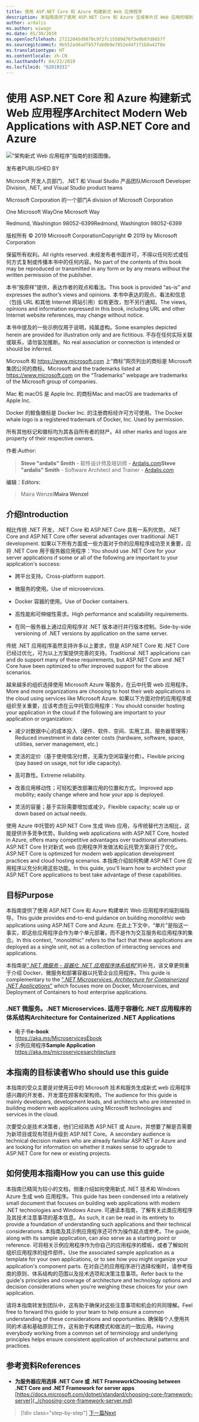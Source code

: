 ```yaml
---
title: 使用 ASP.NET Core 和 Azure 构建新式 Web 应用程序
description: 本指南提供了使用 ASP.NET Core 和 Azure 生成单片式 Web 应用的端到端指导。
author: ardalis
ms.author: wiwagn
ms.date: 01/30/2019
ms.openlocfilehash: 27212045d9870c9f2fc15509d76f3e9b07d8657f
ms.sourcegitcommit: 9b552addadfb57fab0b9e7852ed4f1f1b8a42f8e
ms.translationtype: HT
ms.contentlocale: zh-CN
ms.lasthandoff: 04/23/2019
ms.locfileid: "62019331"
---
```

# <a name="architect-modern-web-applications-with-aspnet-core-and-azure"></a><span data-ttu-id="b8ec9-103">使用 ASP.NET Core 和 Azure 构建新式 Web 应用程序</span><span class="sxs-lookup"><span data-stu-id="b8ec9-103">Architect Modern Web Applications with ASP.NET Core and Azure</span></span>

![“架构新式 Web 应用程序”指南的封面图像。](./media/index/web-application-guide-cover-image.png)

<span data-ttu-id="b8ec9-105">发布者</span><span class="sxs-lookup"><span data-stu-id="b8ec9-105">PUBLISHED BY</span></span>

<span data-ttu-id="b8ec9-106">Microsoft 开发人员部门、.NET 和 Visual Studio 产品团队</span><span class="sxs-lookup"><span data-stu-id="b8ec9-106">Microsoft Developer Division, .NET, and Visual Studio product teams</span></span>

<span data-ttu-id="b8ec9-107">Microsoft Corporation 的一个部门</span><span class="sxs-lookup"><span data-stu-id="b8ec9-107">A division of Microsoft Corporation</span></span>

<span data-ttu-id="b8ec9-108">One Microsoft Way</span><span class="sxs-lookup"><span data-stu-id="b8ec9-108">One Microsoft Way</span></span>

<span data-ttu-id="b8ec9-109">Redmond, Washington 98052-6399</span><span class="sxs-lookup"><span data-stu-id="b8ec9-109">Redmond, Washington 98052-6399</span></span>

<span data-ttu-id="b8ec9-110">版权所有 © 2019 Microsoft Corporation</span><span class="sxs-lookup"><span data-stu-id="b8ec9-110">Copyright © 2019 by Microsoft Corporation</span></span>

<span data-ttu-id="b8ec9-111">保留所有权利。</span><span class="sxs-lookup"><span data-stu-id="b8ec9-111">All rights reserved.</span></span> <span data-ttu-id="b8ec9-112">未经发布者书面许可，不得以任何形式或任何方式复制或传播本书中的任何内容。</span><span class="sxs-lookup"><span data-stu-id="b8ec9-112">No part of the contents of this book may be reproduced or transmitted in any form or by any means without the written permission of the publisher.</span></span>

<span data-ttu-id="b8ec9-113">本书“按原样”提供，表达作者的观点和看法。</span><span class="sxs-lookup"><span data-stu-id="b8ec9-113">This book is provided “as-is” and expresses the author’s views and opinions.</span></span> <span data-ttu-id="b8ec9-114">本书中表达的观点、看法和信息（包括 URL 和其他 Internet 网站引用）如有更改，恕不另行通知。</span><span class="sxs-lookup"><span data-stu-id="b8ec9-114">The views, opinions and information expressed in this book, including URL and other Internet website references, may change without notice.</span></span>

<span data-ttu-id="b8ec9-115">本书中提及的一些示例仅用于说明，纯属虚构。</span><span class="sxs-lookup"><span data-stu-id="b8ec9-115">Some examples depicted herein are provided for illustration only and are fictitious.</span></span> <span data-ttu-id="b8ec9-116">不存在任何实际关联或联系，请勿妄加推断。</span><span class="sxs-lookup"><span data-stu-id="b8ec9-116">No real association or connection is intended or should be inferred.</span></span>

<span data-ttu-id="b8ec9-117">Microsoft 和 https://www.microsoft.com 上“商标”网页列出的商标是 Microsoft 集团公司的商标。</span><span class="sxs-lookup"><span data-stu-id="b8ec9-117">Microsoft and the trademarks listed at https://www.microsoft.com on the “Trademarks” webpage are trademarks of the Microsoft group of companies.</span></span>

<span data-ttu-id="b8ec9-118">Mac 和 macOS 是 Apple Inc. 的商标</span><span class="sxs-lookup"><span data-stu-id="b8ec9-118">Mac and macOS are trademarks of Apple Inc.</span></span>

<span data-ttu-id="b8ec9-119">Docker 的鲸鱼徽标是 Docker Inc. 的注册商标经许可方可使用。</span><span class="sxs-lookup"><span data-stu-id="b8ec9-119">The Docker whale logo is a registered trademark of Docker, Inc. Used by permission.</span></span>

<span data-ttu-id="b8ec9-120">所有其他标记和徽标均为其各自所有者的财产。</span><span class="sxs-lookup"><span data-stu-id="b8ec9-120">All other marks and logos are property of their respective owners.</span></span>

<span data-ttu-id="b8ec9-121">作者:</span><span class="sxs-lookup"><span data-stu-id="b8ec9-121">Author:</span></span>

> <span data-ttu-id="b8ec9-122">**Steve "ardalis" Smith** - 软件设计师及培训师 - [Ardalis.com](https://ardalis.com)</span><span class="sxs-lookup"><span data-stu-id="b8ec9-122">**Steve "ardalis" Smith** - Software Architect and Trainer - [Ardalis.com](https://ardalis.com)</span></span>

<span data-ttu-id="b8ec9-123">编辑：</span><span class="sxs-lookup"><span data-stu-id="b8ec9-123">Editors:</span></span>

> <span data-ttu-id="b8ec9-124">Maira Wenzel</span><span class="sxs-lookup"><span data-stu-id="b8ec9-124">**Maira Wenzel**</span></span>

## <a name="introduction"></a><span data-ttu-id="b8ec9-125">介绍</span><span class="sxs-lookup"><span data-stu-id="b8ec9-125">Introduction</span></span>

<span data-ttu-id="b8ec9-126">相比传统 .NET 开发，.NET Core 和 ASP.NET Core 具有一系列优势。</span><span class="sxs-lookup"><span data-stu-id="b8ec9-126">.NET Core and ASP.NET Core offer several advantages over traditional .NET development.</span></span> <span data-ttu-id="b8ec9-127">如果以下所有方面或一些方面对于你的应用程序成功至关重要，应将 .NET Core 用于服务器应用程序：</span><span class="sxs-lookup"><span data-stu-id="b8ec9-127">You should use .NET Core for your server applications if some or all of the following are important to your application's success:</span></span>

- <span data-ttu-id="b8ec9-128">跨平台支持。</span><span class="sxs-lookup"><span data-stu-id="b8ec9-128">Cross-platform support.</span></span>

- <span data-ttu-id="b8ec9-129">微服务的使用。</span><span class="sxs-lookup"><span data-stu-id="b8ec9-129">Use of microservices.</span></span>

- <span data-ttu-id="b8ec9-130">Docker 容器的使用。</span><span class="sxs-lookup"><span data-stu-id="b8ec9-130">Use of Docker containers.</span></span>

- <span data-ttu-id="b8ec9-131">高性能和可伸缩性需求。</span><span class="sxs-lookup"><span data-stu-id="b8ec9-131">High performance and scalability requirements.</span></span>

- <span data-ttu-id="b8ec9-132">在同一服务器上通过应用程序对 .NET 版本进行并行版本控制。</span><span class="sxs-lookup"><span data-stu-id="b8ec9-132">Side-by-side versioning of .NET versions by application on the same server.</span></span>

<span data-ttu-id="b8ec9-133">传统 .NET 应用程序虽然支持许多以上要求，但是 ASP.NET Core 和 .NET Core 已经过优化，可为以上方案提供完善的支持。</span><span class="sxs-lookup"><span data-stu-id="b8ec9-133">Traditional .NET applications can and do support many of these requirements, but ASP.NET Core and .NET Core have been optimized to offer improved support for the above scenarios.</span></span>

<span data-ttu-id="b8ec9-134">越来越多的组织选择使用 Microsoft Azure 等服务，在云中托管 web 应用程序。</span><span class="sxs-lookup"><span data-stu-id="b8ec9-134">More and more organizations are choosing to host their web applications in the cloud using services like Microsoft Azure.</span></span> <span data-ttu-id="b8ec9-135">如果以下方面对你的应用程序或组织至关重要，应该考虑在云中托管应用程序：</span><span class="sxs-lookup"><span data-stu-id="b8ec9-135">You should consider hosting your application in the cloud if the following are important to your application or organization:</span></span>

- <span data-ttu-id="b8ec9-136">减少对数据中心的成本投入（硬件、软件、空间、实用工具、服务器管理等）</span><span class="sxs-lookup"><span data-stu-id="b8ec9-136">Reduced investment in data center costs (hardware, software, space, utilities, server management, etc.)</span></span>

- <span data-ttu-id="b8ec9-137">灵活的定价（基于使用情况付费，无需为空闲容量付费）。</span><span class="sxs-lookup"><span data-stu-id="b8ec9-137">Flexible pricing (pay based on usage, not for idle capacity).</span></span>

- <span data-ttu-id="b8ec9-138">高可靠性。</span><span class="sxs-lookup"><span data-stu-id="b8ec9-138">Extreme reliability.</span></span>

- <span data-ttu-id="b8ec9-139">改善应用移动性；可轻松更改部署应用的位置和方式。</span><span class="sxs-lookup"><span data-stu-id="b8ec9-139">Improved app mobility; easily change where and how your app is deployed.</span></span>

- <span data-ttu-id="b8ec9-140">灵活的容量；基于实际需要增加或减少。</span><span class="sxs-lookup"><span data-stu-id="b8ec9-140">Flexible capacity; scale up or down based on actual needs.</span></span>

<span data-ttu-id="b8ec9-141">使用 Azure 中托管的 ASP.NET Core 生成 Web 应用，与传统替代方法相比，这能提供许多竞争优势。</span><span class="sxs-lookup"><span data-stu-id="b8ec9-141">Building web applications with ASP.NET Core, hosted in Azure, offers many competitive advantages over traditional alternatives.</span></span> <span data-ttu-id="b8ec9-142">ASP.NET Core 针对新式 web 应用程序开发做法和云托管方案进行了优化。</span><span class="sxs-lookup"><span data-stu-id="b8ec9-142">ASP.NET Core is optimized for modern web application development practices and cloud hosting scenarios.</span></span> <span data-ttu-id="b8ec9-143">本指南介绍如何构建 ASP.NET Core 应用程序以充分利用这些功能。</span><span class="sxs-lookup"><span data-stu-id="b8ec9-143">In this guide, you'll learn how to architect your ASP.NET Core applications to best take advantage of these capabilities.</span></span>

## <a name="purpose"></a><span data-ttu-id="b8ec9-144">目标</span><span class="sxs-lookup"><span data-stu-id="b8ec9-144">Purpose</span></span>

<span data-ttu-id="b8ec9-145">本指南提供了使用 ASP.NET Core 和 Azure 构建单片 Web 应用程序的端到端指导。</span><span class="sxs-lookup"><span data-stu-id="b8ec9-145">This guide provides end-to-end guidance on building *monolithic* web applications using ASP.NET Core and Azure.</span></span> <span data-ttu-id="b8ec9-146">在此上下文中，“单片”是指这一事实，即这些应用程序会作为单个单元部署，而不是作为交互服务和应用程序的集合。</span><span class="sxs-lookup"><span data-stu-id="b8ec9-146">In this context, "monolithic" refers to the fact that these applications are deployed as a single unit, not as a collection of interacting services and applications.</span></span>

<span data-ttu-id="b8ec9-147">本指南是[“_.NET 微服务 - 容器化 .NET 应用程序体系结构_”](../microservices-architecture/index.md)的补充，该文章更侧重于介绍 Docker、微服务和部署容器以托管企业应用程序。</span><span class="sxs-lookup"><span data-stu-id="b8ec9-147">This guide is complementary to the ["_.NET Microservices. Architecture for Containerized .NET Applications_"](../microservices-architecture/index.md) which focuses more on Docker, Microservices, and Deployment of Containers to host enterprise applications.</span></span>

### <a name="net-microservices-architecture-for-containerized-net-applications"></a><span data-ttu-id="b8ec9-148">.NET 微服务。</span><span class="sxs-lookup"><span data-stu-id="b8ec9-148">.NET Microservices.</span></span> <span data-ttu-id="b8ec9-149">适用于容器化 .NET 应用程序的体系结构</span><span class="sxs-lookup"><span data-stu-id="b8ec9-149">Architecture for Containerized .NET Applications</span></span>

- <span data-ttu-id="b8ec9-150">电子书</span><span class="sxs-lookup"><span data-stu-id="b8ec9-150">**e-book**</span></span>  
  <https://aka.ms/MicroservicesEbook>
- <span data-ttu-id="b8ec9-151">示例应用程序</span><span class="sxs-lookup"><span data-stu-id="b8ec9-151">**Sample Application**</span></span>  
  <https://aka.ms/microservicesarchitecture>

## <a name="who-should-use-this-guide"></a><span data-ttu-id="b8ec9-152">本指南的目标读者</span><span class="sxs-lookup"><span data-stu-id="b8ec9-152">Who should use this guide</span></span>

<span data-ttu-id="b8ec9-153">本指南的受众主要是对使用云中的 Microsoft 技术和服务生成新式 web 应用程序感兴趣的开发者、开发潜在顾客和架构师。</span><span class="sxs-lookup"><span data-stu-id="b8ec9-153">The audience for this guide is mainly developers, development leads, and architects who are interested in building modern web applications using Microsoft technologies and services in the cloud.</span></span>

<span data-ttu-id="b8ec9-154">次要受众是技术决策者，他们已经熟悉 ASP.NET 或 Azure，并想要了解是否需要为新项目或现有项目升级到 ASP.NET Core。</span><span class="sxs-lookup"><span data-stu-id="b8ec9-154">A secondary audience is technical decision makers who are already familiar ASP.NET or Azure and are looking for information on whether it makes sense to upgrade to ASP.NET Core for new or existing projects.</span></span>

## <a name="how-you-can-use-this-guide"></a><span data-ttu-id="b8ec9-155">如何使用本指南</span><span class="sxs-lookup"><span data-stu-id="b8ec9-155">How you can use this guide</span></span>

<span data-ttu-id="b8ec9-156">本指南已精简为较小的文档，侧重介绍如何使用新式 .NET 技术和 Windows Azure 生成 web 应用程序。</span><span class="sxs-lookup"><span data-stu-id="b8ec9-156">This guide has been condensed into a relatively small document that focuses on building web applications with modern .NET technologies and Windows Azure.</span></span> <span data-ttu-id="b8ec9-157">可通读本指南，了解有关此类应用程序及其技术注意事项的基本信息。</span><span class="sxs-lookup"><span data-stu-id="b8ec9-157">As such, it can be read in its entirety to provide a foundation of understanding such applications and their technical considerations.</span></span> <span data-ttu-id="b8ec9-158">本指南及其示例应用程序还可作为操作起点或参考。</span><span class="sxs-lookup"><span data-stu-id="b8ec9-158">The guide, along with its sample application, can also serve as a starting point or reference.</span></span> <span data-ttu-id="b8ec9-159">可将相关示例应用程序作为你自己的应用程序的模板，或者了解如何组织应用程序的组件部件。</span><span class="sxs-lookup"><span data-stu-id="b8ec9-159">Use the associated sample application as a template for your own applications, or to see how you might organize your application's component parts.</span></span> <span data-ttu-id="b8ec9-160">在对自己的应用程序进行选择权衡时，请参考指南的原则、体系结构的范围以及技术选项和决策注意事项。</span><span class="sxs-lookup"><span data-stu-id="b8ec9-160">Refer back to the guide's principles and coverage of architecture and technology options and decision considerations when you're weighing these choices for your own application.</span></span>

<span data-ttu-id="b8ec9-161">请将本指南转发到团队中，这有助于确保对这些注意事项和机会的共同理解。</span><span class="sxs-lookup"><span data-stu-id="b8ec9-161">Feel free to forward this guide to your team to help ensure a common understanding of these considerations and opportunities.</span></span> <span data-ttu-id="b8ec9-162">确保每个人使用共同的术语和基础原则工作，这有助于构建模式和做法的一致应用。</span><span class="sxs-lookup"><span data-stu-id="b8ec9-162">Having everybody working from a common set of terminology and underlying principles helps ensure consistent application of architectural patterns and practices.</span></span>

## <a name="references"></a><span data-ttu-id="b8ec9-163">参考资料</span><span class="sxs-lookup"><span data-stu-id="b8ec9-163">References</span></span>

- <span data-ttu-id="b8ec9-164">**为服务器应用选择 .NET Core 或 .NET Framework**</span><span class="sxs-lookup"><span data-stu-id="b8ec9-164">**Choosing between .NET Core and .NET Framework for server apps**</span></span>  
  [https://docs.microsoft.com/dotnet/standard/choosing-core-framework-server](../choosing-core-framework-server.md)

>[!div class="step-by-step"]
>[<span data-ttu-id="b8ec9-165">下一篇</span><span class="sxs-lookup"><span data-stu-id="b8ec9-165">Next</span></span>](modern-web-applications-characteristics.md)